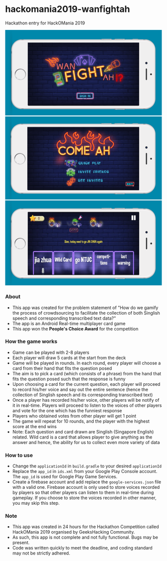 # hackomania2019-wanfightah
Hackathon entry for HackOMania 2019

![Promotional Image](promo1.png)
![Promotional Image](promo3.png)
![Promotional Image](promo2.png)

### About
* This app was created for the problem statement of "How do we gamify the process of crowdsourcing to facilitate the collection of both Singlish speech and corresponding transcribed text data?"
* The app is an Android Real-time multiplayer card game
* This app won the **People's Choice Award** for the competition

### How the game works
* Game can be played with 2-8 players
* Each player will draw 5 cards at the start from the deck
* Game will be played in rounds. In each round, every player will choose a card from their hand that fits the question posed
* The aim is to pick a card (which consists of a phrase) from the hand that fits the question posed such that the response is funny
* Upon choosing a card for the current question, each player will proceed to record his/her voice and say out the entire sentence (hence the collection of Singlish speech and its corresponding transcribed text)
* Once a player has recorded his/her voice, other players will be notify of it in real-time. Players will proceed to listen to the voices of other players and vote for the one which has the funniest response
* Players who obtained votes from other player will get 1 point
* The game will repeat for 10 rounds, and the player with the highest score at the end wins
* Note: Each question and card drawn are Singlish (Singapore English) related. Wild card is a card that allows player to give anything as the answer and hence, the ability for us to collect even more variety of data

### How to use
* Change the `applicationId` in `build.gradle` to your desired `applicationId`
* Replace the `app_id` in `ids.xml` from your Google Play Console account. The `app_id` is used for Google Play Game Services.
* Create a firebase account and add replace the `google-services.json` file with a valid one. Firebase account is only used to store voices recorded by players so that other players can listen to them in real-time during gameplay. If you choose to store the voices recorded in other manner, you may skip this step.

### Note
* This app was created in 24 hours for the Hackathon Competition called HackOMania 2019 organised by GeeksHacking Community.
* As such, this app is not complete and not fully functional. Bugs may be present.
* Code was written quickly to meet the deadline, and coding standard may not be strictly adhered.
